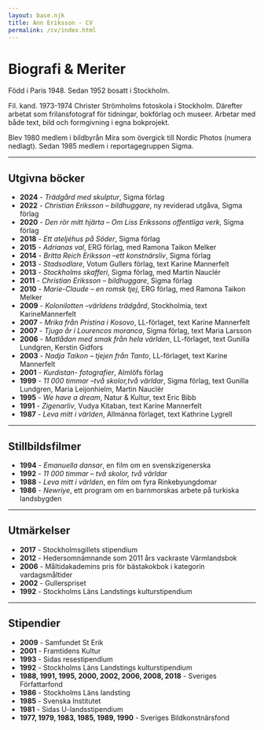 ```yaml
---
layout: base.njk
title: Ann Eriksson - CV
permalink: /cv/index.html
---
```


# Biografi & Meriter

Född i Paris 1948. Sedan 1952 bosatt i Stockholm.

Fil. kand. 1973-1974 Christer Strömholms fotoskola i Stockholm. Därefter arbetat som frilansfotograf för tidningar, bokförlag och museer. Arbetar med både text, bild och formgivning i egna bokprojekt.

Blev 1980 medlem i bildbyrån Mira som övergick till Nordic Photos (numera nedlagt). Sedan 1985 medlem i reportagegruppen Sigma.

---

## Utgivna böcker

- **2024** - *Trädgård med skulptur*, Sigma förlag
- **2022** - *Christian Eriksson – bildhuggare*, ny reviderad utgåva, Sigma förlag
- **2020** - *Den rör mitt hjärta – Om Liss Erikssons offentliga verk*, Sigma förlag
- **2018** - *Ett ateljéhus på Söder*, Sigma förlag
- **2015** - *Adrianas val*, ERG förlag, med Ramona Taikon Melker
- **2014** - *Britta Reich Eriksson –ett konstnärsliv*, Sigma förlag
- **2013** - *Stadsodlare*, Votum Gullers förlag, text Karine Mannerfelt
- **2013** - *Stockholms skafferi*, Sigma förlag, med Martin Nauclér
- **2011** - *Christian Eriksson – bildhuggare*, Sigma förlag
- **2010** - *Marie-Claude – en romsk tjej*, ERG förlag, med Ramona Taikon Melker
- **2009** - *Kolonilotten –världens trädgård*, Stockholmia, text KarineMannerfelt
- **2007** - *Mrika från Pristina i Kosovo*, LL-förlaget, text Karine Mannerfelt
- **2007** - *Tjugo år i Lourencos moranca*, Sigma förlag, text Maria Larsson
- **2006** - *Matlådan med smak från hela världen*, LL-förlaget, text Gunilla Lundgren, Kerstin Gidfors
- **2003** - *Nadja Taikon – tjejen från Tanto*, LL-förlaget, text Karine Mannerfelt
- **2001** - *Kurdistan- fotografier*, Almlöfs förlag
- **1999** - *11 000 timmar –två skolor,två världar*, Sigma förlag, text Gunilla Lundgren, Maria Leijonhielm, Martin Nauclér
- **1995** - *We have a dream*, Natur & Kultur, text Eric Bibb
- **1991** - *Zigenarliv*, Vudya Kitaban, text Karine Mannerfelt
- **1987** - *Leva mitt i världen*, Allmänna förlaget, text Kathrine Lygrell

---

## Stillbildsfilmer

- **1994** - *Emanuella dansar*, en film om en svenskzigenerska
- **1992** - *11 000 timmar – två skolor, två världar*
- **1988** - *Leva mitt i världen*, en film om fyra Rinkebyungdomar
- **1986** - *Newriye*, ett program om en barnmorskas arbete på turkiska landsbygden

---

## Utmärkelser

- **2017** - Stockholmsgillets stipendium
- **2012** - Hedersomnämnande som 2011 års vackraste Värmlandsbok
- **2006** - Måltidakademins pris för bästakokbok i kategorin vardagsmåltider
- **2002** - Gullerspriset
- **1992** - Stockholms Läns Landstings kulturstipendium

---

## Stipendier

- **2009** - Samfundet St Erik
- **2001** - Framtidens Kultur
- **1993** - Sidas resestipendium
- **1992** - Stockholms Läns Landstings kulturstipendium
- **1988, 1991, 1995, 2000, 2002, 2006, 2008, 2018** - Sveriges Författarfond
- **1986** - Stockholms Läns landsting
- **1985** - Svenska Institutet
- **1981** - Sidas U-landsstipendium
- **1977, 1979, 1983, 1985, 1989, 1990** - Sveriges Bildkonstnärsfond